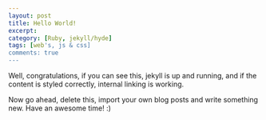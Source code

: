 ```yaml
---
layout: post
title: Hello World!
excerpt:
category: [Ruby, jekyll/hyde]
tags: [web's, js & css]
comments: true
---
```


Well, congratulations, if you can see this, jekyll is up and running, 
and if the content is styled correctly, internal linking is working.
<!--more-->
Now go ahead, delete this, import your own blog posts and write something new.
Have an awesome time! :)
